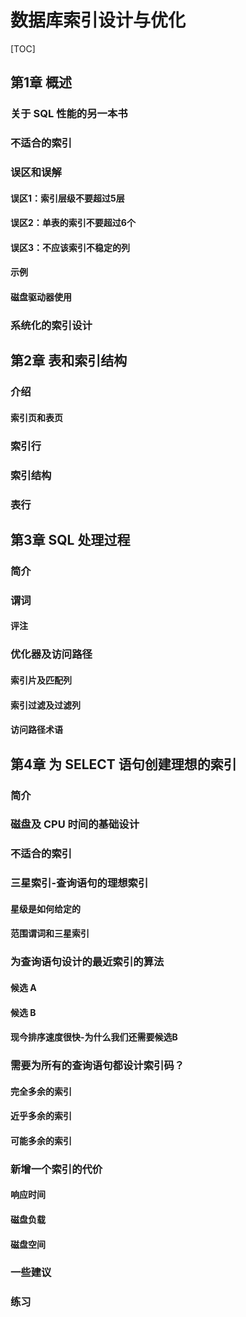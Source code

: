 # 数据库索引设计与优化

[TOC]

## 第1章 概述

### 关于 SQL 性能的另一本书

### 不适合的索引

### 误区和误解

#### 误区1：索引层级不要超过5层

#### 误区2：单表的索引不要超过6个

#### 误区3：不应该索引不稳定的列

#### 示例

#### 磁盘驱动器使用

### 系统化的索引设计

## 第2章 表和索引结构

### 介绍

#### 索引页和表页

### 索引行

### 索引结构

### 表行

## 第3章 SQL 处理过程

### 简介

### 谓词

#### 评注

### 优化器及访问路径

#### 索引片及匹配列

#### 索引过滤及过滤列

#### 访问路径术语

## 第4章 为 SELECT 语句创建理想的索引

### 简介

### 磁盘及 CPU 时间的基础设计

### 不适合的索引

### 三星索引-查询语句的理想索引

#### 星级是如何给定的

#### 范围谓词和三星索引

### 为查询语句设计的最近索引的算法

#### 候选 A

#### 候选 B

#### 现今排序速度很快-为什么我们还需要候选B

### 需要为所有的查询语句都设计索引码？

#### 完全多余的索引

#### 近乎多余的索引

#### 可能多余的索引

### 新增一个索引的代价

#### 响应时间

#### 磁盘负载

#### 磁盘空间

### 一些建议

### 练习
